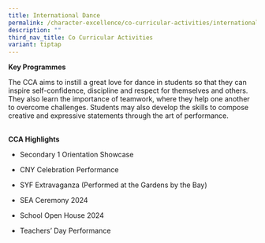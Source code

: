 ```yaml
---
title: International Dance
permalink: /character-excellence/co-curricular-activities/international-dance/
description: ""
third_nav_title: Co Curricular Activities
variant: tiptap
---
```

<p><strong>Key Programmes</strong>
</p>
<p>The CCA aims to instill a great love for dance in students so that they
can inspire self-confidence, discipline and respect for themselves and
others. They also learn the importance of teamwork, where they help one
another to overcome challenges. Students may also develop the skills to
compose creative and expressive statements through the art of performance.</p>
<p>
<br><strong>CCA Highlights</strong>
</p>
<ul>
<li>
<p>Secondary 1 Orientation Showcase</p>
</li>
<li>
<p>CNY Celebration Performance</p>
</li>
<li>
<p>SYF Extravaganza (Performed at the Gardens by the Bay)</p>
</li>
<li>
<p>SEA Ceremony 2024</p>
</li>
<li>
<p>School Open House 2024</p>
</li>
<li>
<p>Teachers’ Day Performance</p>
</li>
</ul>
<p></p>